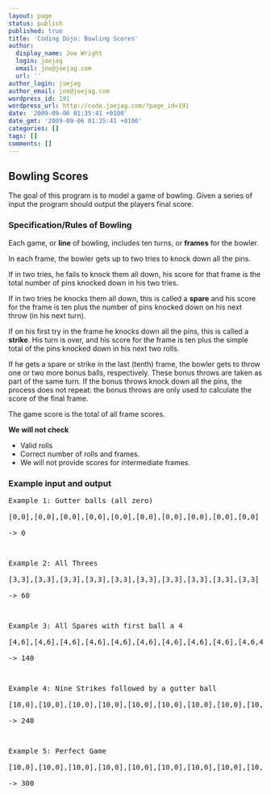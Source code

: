 ```yaml
---
layout: page
status: publish
published: true
title: 'Coding Dojo: Bowling Scores'
author:
  display_name: Joe Wright
  login: joejag
  email: joe@joejag.com
  url: ''
author_login: joejag
author_email: joe@joejag.com
wordpress_id: 191
wordpress_url: http://code.joejag.com/?page_id=191
date: '2009-09-06 01:35:41 +0100'
date_gmt: '2009-09-06 01:35:41 +0100'
categories: []
tags: []
comments: []
---
```

<h2>Bowling Scores</h2></p>
<p>The goal of this program is to model a game of bowling. Given a series of input the program should output the players final score.</p>
<h3>Specification&#47;Rules of Bowling</h3></p>
<p>Each game, or <b>line</b> of bowling, includes ten turns, or <b>frames</b> for the bowler.</p>
<p>In each frame, the bowler gets up to two tries to knock down all the pins.</p>
<p>If in two tries, he fails to knock them all down, his score for that frame is the total number of pins knocked down in his two tries.</p>
<p>If in two tries he knocks them all down, this is called a <b>spare</b> and his score for the frame is ten plus the number of pins knocked down on his next throw (in his next turn).</p>
<p>If on his first try in the frame he knocks down all the pins, this is called a <b>strike</b>. His turn is over, and his score for the frame is ten plus the simple total of the pins knocked down in his next two rolls.</p>
<p>If he gets a spare or strike in the last (tenth) frame, the bowler gets to throw one or two more bonus balls, respectively. These bonus throws are taken as part of the same turn. If the bonus throws knock down all the pins, the process does not repeat: the bonus throws are only used to calculate the score of the final frame.</p>
<p>The game score is the total of all frame scores.</p>
<p><b>We will not check</b></p>
<ul>
<li>Valid rolls
<li>Correct number of rolls and frames.
<li>We will not provide scores for intermediate frames.<br />
</ul></p>
<h3>Example input and output</h3></p>
<pre class="sh_ruby">
Example 1: Gutter balls (all zero)<br />
[0,0],[0,0],[0,0],[0,0],[0,0],[0,0],[0,0],[0,0],[0,0],[0,0]<br />
-> 0</p>
<p>Example 2: All Threes<br />
[3,3],[3,3],[3,3],[3,3],[3,3],[3,3],[3,3],[3,3],[3,3],[3,3]<br />
-> 60</p>
<p>Example 3: All Spares with first ball a 4<br />
[4,6],[4,6],[4,6],[4,6],[4,6],[4,6],[4,6],[4,6],[4,6],[4,6,4]<br />
-> 140</p>
<p>Example 4: Nine Strikes followed by a gutter ball<br />
[10,0],[10,0],[10,0],[10,0],[10,0],[10,0],[10,0],[10,0],[10,0],[0,0]<br />
-> 240</p>
<p>Example 5: Perfect Game<br />
[10,0],[10,0],[10,0],[10,0],[10,0],[10,0],[10,0],[10,0],[10,0],[10,10,10]<br />
-> 300<br />
</pre></p>
